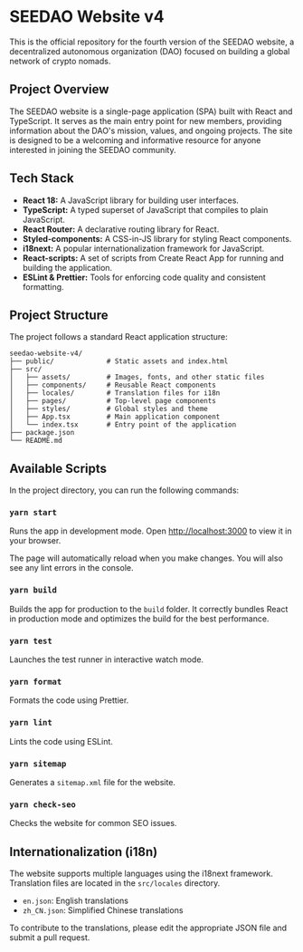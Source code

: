 # SEEDAO Website v4

This is the official repository for the fourth version of the SEEDAO website, a decentralized autonomous organization (DAO) focused on building a global network of crypto nomads.

## Project Overview

The SEEDAO website is a single-page application (SPA) built with React and TypeScript. It serves as the main entry point for new members, providing information about the DAO's mission, values, and ongoing projects. The site is designed to be a welcoming and informative resource for anyone interested in joining the SEEDAO community.

## Tech Stack

- **React 18:** A JavaScript library for building user interfaces.
- **TypeScript:** A typed superset of JavaScript that compiles to plain JavaScript.
- **React Router:** A declarative routing library for React.
- **Styled-components:** A CSS-in-JS library for styling React components.
- **i18next:** A popular internationalization framework for JavaScript.
- **React-scripts:** A set of scripts from Create React App for running and building the application.
- **ESLint & Prettier:** Tools for enforcing code quality and consistent formatting.

## Project Structure

The project follows a standard React application structure:

```
seedao-website-v4/
├── public/             # Static assets and index.html
├── src/
│   ├── assets/         # Images, fonts, and other static files
│   ├── components/     # Reusable React components
│   ├── locales/        # Translation files for i18n
│   ├── pages/          # Top-level page components
│   ├── styles/         # Global styles and theme
│   ├── App.tsx         # Main application component
│   └── index.tsx       # Entry point of the application
├── package.json
└── README.md
```

## Available Scripts

In the project directory, you can run the following commands:

### `yarn start`

Runs the app in development mode. Open [http://localhost:3000](http://localhost:3000) to view it in your browser.

The page will automatically reload when you make changes. You will also see any lint errors in the console.

### `yarn build`

Builds the app for production to the `build` folder. It correctly bundles React in production mode and optimizes the build for the best performance.

### `yarn test`

Launches the test runner in interactive watch mode.

### `yarn format`

Formats the code using Prettier.

### `yarn lint`

Lints the code using ESLint.

### `yarn sitemap`

Generates a `sitemap.xml` file for the website.

### `yarn check-seo`

Checks the website for common SEO issues.

## Internationalization (i18n)

The website supports multiple languages using the i18next framework. Translation files are located in the `src/locales` directory.

- `en.json`: English translations
- `zh_CN.json`: Simplified Chinese translations

To contribute to the translations, please edit the appropriate JSON file and submit a pull request.
